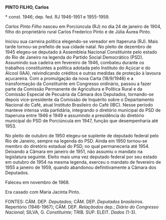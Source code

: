**PINTO FILHO, Carlos**

\* const. 1946; dep. fed. RJ 1946-1951 e 1955-1959.

*Carlos Pinto Filho* nasceu em Porciúncula (RJ) no dia 24 de janeiro de
1904, filho do proprietário rural Carlos Frederico Pinto e de Júlia
Áurea Pinto.

Iniciou sua carreira política elegendo-se vereador em Itaperuna (RJ).
Mais tarde tornou-se prefeito de sua cidade natal. No pleito de dezembro
de 1945 elegeu-se deputado à Assembleia Nacional Constituinte pelo
estado do Rio de Janeiro na legenda do Partido Social Democrático (PSD).
Assumindo sua cadeira em fevereiro de 1946, combateu durante os
trabalhos constituintes a política adotada pelo Instituto do Açúcar e do
Álcool (IAA), reivindicando créditos e outras medidas de proteção à
lavoura açucareira. Com a promulgação da nova Carta (18/9/1946) e a
transformação da Constituinte em Congresso ordinário, passou a fazer
parte da Comissão Permanente de Agricultura e Política Rural e da
Comissão Especial de Pecuária da Câmara dos Deputados, tornando-se
depois vice-presidente da Comissão de Inquérito sobre o Departamento
Nacional do Café, atual Instituto Brasileiro do Café (IBC). Nesse
período manteve intensa vida partidária, integrando o diretório
municipal do PSD de Itaperuna entre 1946 e 1949 e assumindo a
presidência do diretório municipal do PSD de Porciúncula em 1947, função
que desempenharia até 1953.

No pleito de outubro de 1950 elegeu-se suplente de deputado federal pelo
Rio de Janeiro, sempre na legenda do PSD. Ainda em 1950 tornou-se membro
do diretório estadual do PSD, no qual permaneceria até 1954. Deixando a
Câmara em janeiro de 1951, não assumiu o mandato na legislatura
seguinte. Eleito mais uma vez deputado federal por seu estado em outubro
de 1954 na mesma legenda, exerceu o mandato de fevereiro de 1955 a
janeiro de 1959, quando abandonou definitivamente a Câmara dos
Deputados.

Faleceu em novembro de 1968.

Era casado com Maria Jacinta Pinto.

FONTES: CÂM. DEP. *Deputados*; CÂM. DEP. *Deputados brasileiros*.
Repertório (1946-1967); CÂM. DEP. *Relaçãodos dep.*; *Diário do
Congresso Nacional*; SILVA, G. *Constituinte*; TRIB. SUP. ELEIT. *Dados*
(1-3).
